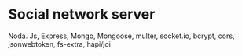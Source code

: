 # Social network server

Noda. Js, Express, Mongo, Mongoose, multer, socket.io, bcrypt, cors, jsonwebtoken, fs-extra, hapi/joi
